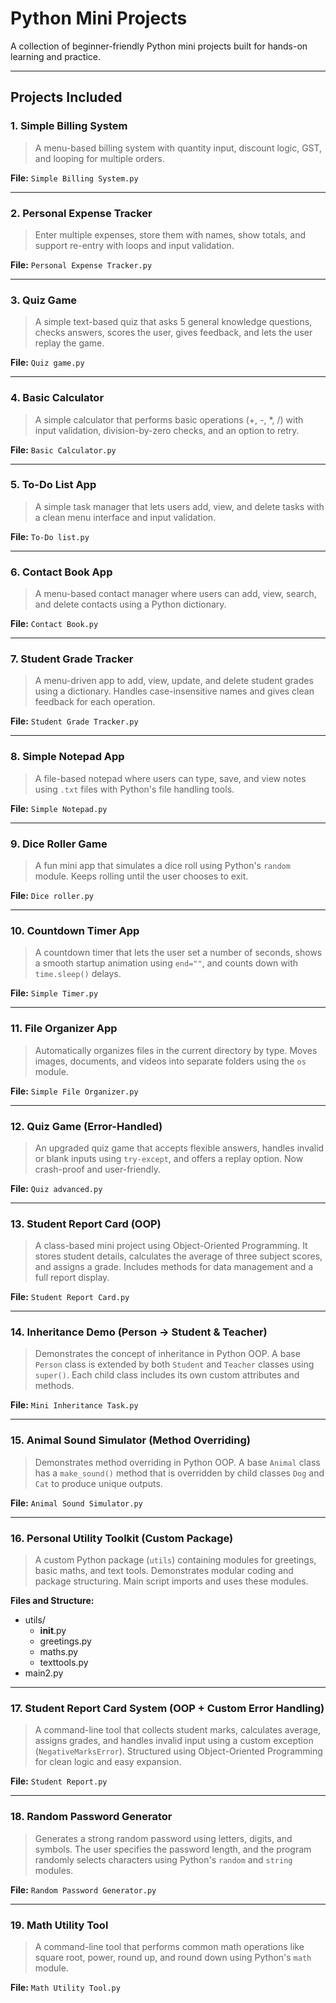 # Python Mini Projects

A collection of beginner-friendly Python mini projects built for hands-on learning and practice.

---

## Projects Included

### 1. Simple Billing System
> A menu-based billing system with quantity input, discount logic, GST, and looping for multiple orders.

**File:** `Simple Billing System.py`

---

### 2. Personal Expense Tracker
> Enter multiple expenses, store them with names, show totals, and support re-entry with loops and input validation.

**File:** `Personal Expense Tracker.py`

---

### 3. Quiz Game
> A simple text-based quiz that asks 5 general knowledge questions, checks answers, scores the user, gives feedback, and lets the user replay the game.

**File:** `Quiz game.py`

---

### 4. Basic Calculator
> A simple calculator that performs basic operations (+, -, *, /) with input validation, division-by-zero checks, and an option to retry.

**File:** `Basic Calculator.py`

---

### 5. To-Do List App
> A simple task manager that lets users add, view, and delete tasks with a clean menu interface and input validation.

**File:** `To-Do list.py`

---

### 6. Contact Book App
> A menu-based contact manager where users can add, view, search, and delete contacts using a Python dictionary.

**File:** `Contact Book.py`

---

### 7. Student Grade Tracker
> A menu-driven app to add, view, update, and delete student grades using a dictionary. Handles case-insensitive names and gives clean feedback for each operation.

**File:** `Student Grade Tracker.py`

---

### 8. Simple Notepad App
> A file-based notepad where users can type, save, and view notes using `.txt` files with Python's file handling tools.

**File:** `Simple Notepad.py`

---

### 9. Dice Roller Game
> A fun mini app that simulates a dice roll using Python's `random` module. Keeps rolling until the user chooses to exit.

**File:** `Dice roller.py`

---

### 10. Countdown Timer App
> A countdown timer that lets the user set a number of seconds, shows a smooth startup animation using `end=""`, and counts down with `time.sleep()` delays.

**File:** `Simple Timer.py`

---

### 11. File Organizer App
> Automatically organizes files in the current directory by type. Moves images, documents, and videos into separate folders using the `os` module.

**File:** `Simple File Organizer.py`

---

### 12. Quiz Game (Error-Handled)
> An upgraded quiz game that accepts flexible answers, handles invalid or blank inputs using `try-except`, and offers a replay option. Now crash-proof and user-friendly.

**File:** `Quiz advanced.py`

---

### 13. Student Report Card (OOP)
> A class-based mini project using Object-Oriented Programming. It stores student details, calculates the average of three subject scores, and assigns a grade. Includes methods for data management and a full report display.

**File:** `Student Report Card.py`

---

### 14. Inheritance Demo (Person → Student & Teacher)
> Demonstrates the concept of inheritance in Python OOP. A base `Person` class is extended by both `Student` and `Teacher` classes using `super()`. Each child class includes its own custom attributes and methods.

**File:** `Mini Inheritance Task.py`

---

### 15. Animal Sound Simulator (Method Overriding)
> Demonstrates method overriding in Python OOP. A base `Animal` class has a `make_sound()` method that is overridden by child classes `Dog` and `Cat` to produce unique outputs.

**File:** `Animal Sound Simulator.py`

---

### 16. Personal Utility Toolkit (Custom Package)
> A custom Python package (`utils`) containing modules for greetings, basic maths, and text tools. Demonstrates modular coding and package structuring. Main script imports and uses these modules.

**Files and Structure:**
- utils/
  - __init__.py
  - greetings.py
  - maths.py
  - texttools.py
- main2.py

---

### 17. Student Report Card System (OOP + Custom Error Handling)
> A command-line tool that collects student marks, calculates average, assigns grades, and handles invalid input using a custom exception (`NegativeMarksError`). Structured using Object-Oriented Programming for clean logic and easy expansion.

**File:** `Student Report.py`

---

### 18. Random Password Generator
> Generates a strong random password using letters, digits, and symbols. The user specifies the password length, and the program randomly selects characters using Python's `random` and `string` modules.

**File:** `Random Password Generator.py`

---

### 19. Math Utility Tool
> A command-line tool that performs common math operations like square root, power, round up, and round down using Python's `math` module.

**File:** `Math Utility Tool.py`
